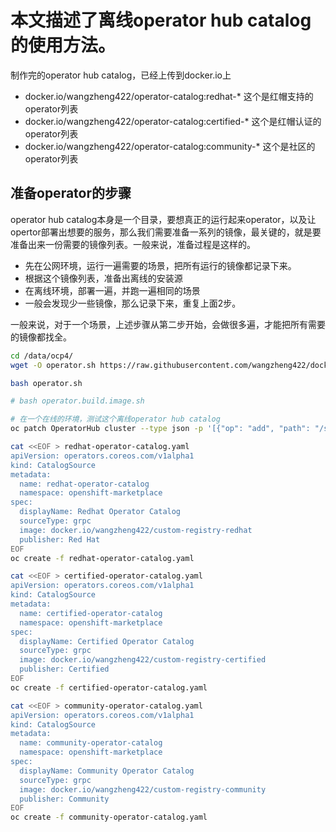 # 本文描述了离线operator hub catalog的使用方法。

制作完的operator hub catalog，已经上传到docker.io上

- docker.io/wangzheng422/operator-catalog:redhat-* 这个是红帽支持的operator列表
- docker.io/wangzheng422/operator-catalog:certified-* 这个是红帽认证的operator列表
- docker.io/wangzheng422/operator-catalog:community-* 这个是社区的operator列表

## 准备operator的步骤

operator hub catalog本身是一个目录，要想真正的运行起来operator，以及让opertor部署出想要的服务，那么我们需要准备一系列的镜像，最关键的，就是要准备出来一份需要的镜像列表。一般来说，准备过程是这样的。
- 先在公网环境，运行一遍需要的场景，把所有运行的镜像都记录下来。
- 根据这个镜像列表，准备出离线的安装源
- 在离线环境，部署一遍，并跑一遍相同的场景
- 一般会发现少一些镜像，那么记录下来，重复上面2步。

一般来说，对于一个场景，上述步骤从第二步开始，会做很多遍，才能把所有需要的镜像都找全。

```bash
cd /data/ocp4/
wget -O operator.sh https://raw.githubusercontent.com/wangzheng422/docker_env/dev/redhat/ocp4/4.3/scripts/operator.sh

bash operator.sh

# bash operator.build.image.sh

# 在一个在线的环境，测试这个离线operator hub catalog
oc patch OperatorHub cluster --type json -p '[{"op": "add", "path": "/spec/disableAllDefaultSources", "value": true}]'

cat <<EOF > redhat-operator-catalog.yaml
apiVersion: operators.coreos.com/v1alpha1
kind: CatalogSource
metadata:
  name: redhat-operator-catalog
  namespace: openshift-marketplace
spec:
  displayName: Redhat Operator Catalog
  sourceType: grpc
  image: docker.io/wangzheng422/custom-registry-redhat
  publisher: Red Hat
EOF
oc create -f redhat-operator-catalog.yaml

cat <<EOF > certified-operator-catalog.yaml
apiVersion: operators.coreos.com/v1alpha1
kind: CatalogSource
metadata:
  name: certified-operator-catalog
  namespace: openshift-marketplace
spec:
  displayName: Certified Operator Catalog
  sourceType: grpc
  image: docker.io/wangzheng422/custom-registry-certified
  publisher: Certified
EOF
oc create -f certified-operator-catalog.yaml

cat <<EOF > community-operator-catalog.yaml
apiVersion: operators.coreos.com/v1alpha1
kind: CatalogSource
metadata:
  name: community-operator-catalog
  namespace: openshift-marketplace
spec:
  displayName: Community Operator Catalog
  sourceType: grpc
  image: docker.io/wangzheng422/custom-registry-community
  publisher: Community
EOF
oc create -f community-operator-catalog.yaml

```
